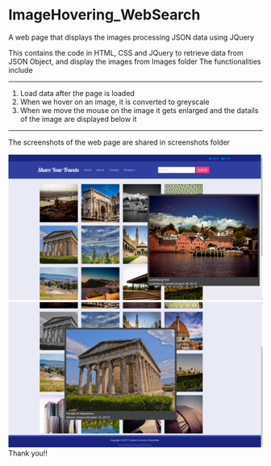 # ImageHovering_WebSearch
A web page that displays the images processing JSON data using JQuery

This contains the code in HTML, CSS and JQuery to retrieve data from JSON Object, and display the images from Images folder
The functionalities include
_______________________________________________________________________________________________________________________________
1. Load data after the page is loaded
2. When we hover on an image, it is converted to greyscale
3. When we move the mouse on the image it gets enlarged and the datails of the image are displayed below it
_______________________________________________________________________________________________________________________________
The screenshots of the web page are shared in screenshots folder

![](screenshots/1.png)
![](screenshots/2.png)
                                              Thank you!!

